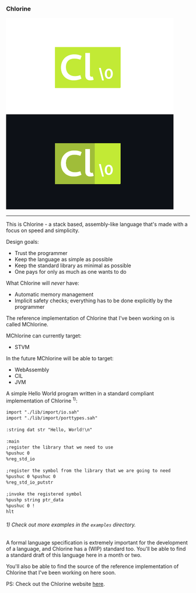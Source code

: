 ### Chlorine ###
![Chlorine logo](./chlorine-logo-github-light.png#gh-light-mode-only)
![Chlorine logo](./chlorine-logo-github-dark.png#gh-dark-mode-only)

----
This is Chlorine - a stack based, assembly-like language that's made with a focus on speed and simplicity.

Design goals:
- Trust the programmer
- Keep the language as simple as possible
- Keep the standard library as minimal as possible
- One pays for only as much as one wants to do

What Chlorine will *never* have:
- Automatic memory management
- Implicit safety checks; everything has to be done explicitly by the programmer

The reference implementation of Chlorine that I've been working on is called MChlorine.

MChlorine can currently target:
- STVM

In the future MChlorine will be able to target:
- WebAssembly
- CIL
- JVM

A simple Hello World program written in a standard compliant implementation of Chlorine <sup>1)</sup>:

````
import "./lib/import/io.sah"
import "./lib/import/porttypes.sah"

:string dat str "Hello, World!\n"

:main
;register the library that we need to use
%pushuc 0
%reg_std_io

;register the symbol from the library that we are going to need
%pushuc 0 %pushuc 0
%reg_std_io_putstr

;invoke the registered symbol
%pushp string ptr_data
%pushuc 0 !
hlt
````

###### 1) Check out more examples in the `examples` directory. ######

A formal language specification is extremely important for the development of a language, and Chlorine has a (WIP) standard too. You'll be able to find a standard draft of this language here in a month or two.

You'll also be able to find the source of the reference implementation of Chlorine that I've been working on here soon.

PS: Check out the Chlorine website [here](https://trap-representation.github.io/Chlorine/).
